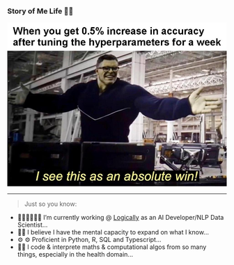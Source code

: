 ### Story of Me Life 👋🏾

<!-- ![](misc/melife_meme.JPG) -->

<img src="https://raw.githubusercontent.com/tosi-n/tosi-n/master/misc/melife_meme.JPG" alt="Me_Life">


<!-- **tosi-n/tosi-n** is a ✨ _special_ ✨ repository because its `README.md` (this file) appears on your GitHub profile. -->


<hr>

> Just so you know:

- 👨🏾‍💻👨🏾‍💻 I’m currently working @  [Logically](https://www.logically.ai) as an AI Developer/NLP Data Scientist...
- 🧠🧠 I believe I have the mental capacity to expand on what I know...
- ⚙️ ⚙️ Proficient in  Python, R, SQL and Typescript...
- 🤔🤔 I code & interprete maths & computational algos from so many things, especially in the health domain...
<!-- - 💬 Ask me about ...
- 📫 How to reach me: ...
- 😄 Pronouns: ...
- ⚡ Fun fact: ... -->

